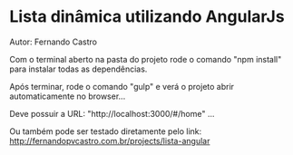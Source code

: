 # Lista dinâmica utilizando AngularJs 

Autor: Fernando Castro  

Com o terminal aberto na pasta do projeto rode o comando "npm install" para instalar todas as dependências.  

Após terminar, rode o comando "gulp" e verá o projeto abrir automaticamente no browser...

Deve possuir a URL: "http://localhost:3000/#/home" ...

Ou também pode ser testado diretamente pelo link: http://fernandopvcastro.com.br/projects/lista-angular
